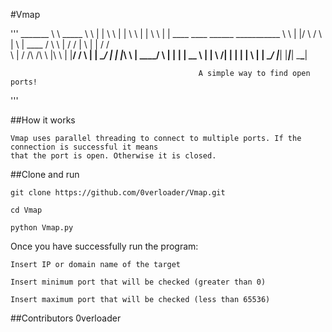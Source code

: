 #Vmap
         
'''
               _______
               \      \        _____
                \      \      |     |
                 \      \     |     |
                  \      \    |     |
                   \      \   |     | ____    ____   ______       ___________
                    \      \  |     |/    \  /    \ |      \     |    ____   /
                     \      \ |     /      \/      \|       \    |   |   /  /  
                      \      \|    /    /\    /\    \   |\   \   |   |__/  /
                       \           |   |  \__/  |   |   |_\   \  |    ____/
                        \          |   |        |   |    __    \ |   |
                         \        /|   |        |   |   |   \   \|   |
                          \______/ |___|        |___|___|    \___\___|
            
                  
                                              A simple way to find open ports!

'''

##How it works
```
Vmap uses parallel threading to connect to multiple ports. If the connection is successful it means
that the port is open. Otherwise it is closed.
```

##Clone and run
```
git clone https://github.com/0verloader/Vmap.git
```
```
cd Vmap
```
```
python Vmap.py
```

Once you have successfully run the program:
```
Insert IP or domain name of the target

Insert minimum port that will be checked (greater than 0)

Insert maximum port that will be checked (less than 65536)
```

##Contributors
0verloader
